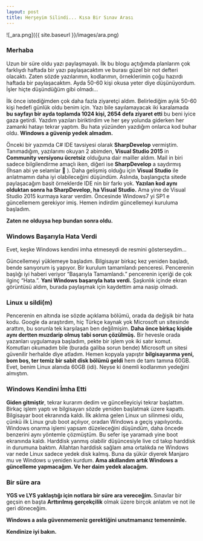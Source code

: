 ```yaml
---
layout: post
title: Herşeyim Silindi... Kısa Bir Sınav Arası
---
```

![_ara.png]({{ site.baseurl }}/images/ara.png)

### Merhaba

Uzun bir süre oldu yazı paylaşmayalı. İlk bu blogu açtığımda planlarım çok farklıydı haftada bir yazı paylaşacaktım ve burası güzel bir not defteri olacaktı. Zaten sözde yazılarımın, kodlarımın, örneklerimin çoğu hazırdı haftada bir paylaşacaktım. Ayda 50-60 kişi okusa yeter diye düşünüyordum. İşler hiçte düşündüğüm gibi olmadı… 


İlk önce istediğimden çok daha fazla ziyaretçi aldım. Belirlediğim aylık 50-60 kişi hedefi günlük oldu benim için. Yazı bile sayılamayacak iki karalamada <b>bu sayfayı bir ayda toplamda 1024 kişi, 2654 defa ziyaret etti</b> bu beni iyice gaza getirdi. Yazdım yazıları biriktirdim ve her şey yolunda giderken her zamanki hatayı tekrar yaptım. Bu hata yüzünden yazdığım onlarca kod buhar oldu. <b> Windows a güvenip yedek almadım.</b>


Önceki bir yazımda C# IDE tavsiyesi olarak <b>SharpDevelop</b> vermiştim. Tanımadığım, yazılarımı okuyan 2 abimden, <b>Visual Studio 2015</b> in 
<b>Community versiyonu ücretsiz</b> olduğuna dair mailler aldım. Mail in biri sadece bilgilendirme amaçlı iken,  diğeri ise <b>SharpDevelop</b> a saydırmış (İhsan abi ye selamlar  ). Daha gelişmiş olduğu için <b>Visual Studio</b> ile anlatmamın daha iyi olabileceğini düşündüm. Aslında, başlangıçta sitede paylaşacağım basit örneklerde IDE nin bir farkı yok. <b>Yazılan kod aynı olduktan sonra ha SharpDevelop, ha Visual Studio.</b> Ama yine de Visual Studio 2015 kurmaya karar verdim.  Öncesinde Windows7 yi SP1 e güncellemem gerekiyor imiş. Hemen indirdim güncellemeyi kuruluma başladım.


<b>Zaten ne olduysa hep bundan sonra oldu.</b>




### Windows Başarıyla Hata Verdi


Evet, keşke Windows kendini imha etmeseydi de resmini gösterseydim…

Güncellemeyi yüklemeye başladım. Bilgisayar birkaç kez yeniden başladı, bende sanıyorum iş yapıyor. Bir kurulum tamamlandı penceresi. Pencerenin başlığı iyi haberi veriyor “Başarıyla Tamamlandı.” pencerenin içeriği de çok ilginç “Hata.”. 
<b>Yani Windows başarıyla hata verdi.</b>  Şaşkınlık içinde ekran görüntüsü aldım, burada paylaşmak için kaydettim ama nasip olmadı. 





### Linux u sildi(m)

Pencerenin en altında ise sözde açıklama bölümü, orada da değişik bir hata kodu. Google da araştırdım, hiç Türkçe kaynak yok Microsoft un sitesinde arattım, bu sorunla tek karşılaşan ben değilmişim. <b>Daha önce birkaç kişide aynı dertten muzdarip olmuş tabi sorun çözülmüş.</b> Bir hevesle orada yazanları uygulamaya başladım, pekte bir işlem yok iki satır komut. Komutları okumadım bile (burada galiba sorun bende) Microsoft un sitesi güvenilir herhalde diye atladım. Hemen kopyala yapıştır <b>bilgisayarıma yeni, bom boş, ter temiz bir sabit disk bölümü geldi</b> hem de tamı tamına 60GB. Evet, benim Linux alanıda 60GB (idi). Neyse ki önemli kodlarımın yedeğini almıştım.





### Windows Kendini İmha Etti

<b>Giden gitmiştir</b>, tekrar kurarım dedim ve güncelleyiciyi tekrar başlattım. 
Birkaç işlem yaptı ve bilgisayarı sözde yeniden başlatmak üzere kapattı. Bilgisayar boot ekranında kaldı. İlk aklıma gelen Linux un silinmesi oldu, çünkü ilk Linux grub boot açılıyor, oradan Windows a geçiş yapılıyordu. Windows onarma işlemi yapsam düzeleceğini düşündüm, daha öncede benzerini aynı yöntemle çözmüştüm. Bu sefer işe yaramadı yine boot ekranında kaldı. Harddisk yanmış olabilir düşüncesiyle live cd takıp harddisk in durumuna baktım. Allahtan harddisk sağlam ama ortalıkda ne Windows var nede Linux sadece yedek disk kalmış. Buna da şükür diyerek Manjaro mu ve Windows u yeniden kurdum. <b>Ama akıllandım artık Windows a güncelleme yapmacağım. Ve her daim yedek alacağım. </b>





### Bir süre ara

<b>YGS ve LYS yaklaştığı için notlara bir süre ara vereceğim. </b>
Sınavlar bir geçsin en başta <b>Arttırılmış gerçekçilik</b> olmak üzere birçok anlatım ve not ile geri döneceğim.

<b>Windows a asla güvenmemeniz gerektiğini unutmamanız temennimle. </b>


<b> Kendinize iyi bakın.</b>

